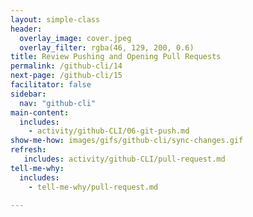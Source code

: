 ```yaml
---
layout: simple-class
header:
  overlay_image: cover.jpeg
  overlay_filter: rgba(46, 129, 200, 0.6)
title: Review Pushing and Opening Pull Requests
permalink: /github-cli/14
next-page: /github-cli/15
facilitator: false
sidebar:
  nav: "github-cli"
main-content:
  includes:
    - activity/github-CLI/06-git-push.md
show-me-how: images/gifs/github-cli/sync-changes.gif
refresh:
   includes: activity/github-CLI/pull-request.md
tell-me-why:
  includes:
    - tell-me-why/pull-request.md

---
```

